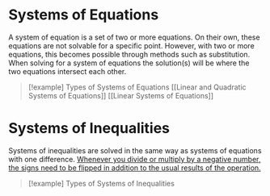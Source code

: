 # Systems of Equations
A system of equation is a set of two or more equations. On their own, these equations are not solvable for a specific point. However, with two or more equations, this becomes possible through methods such as substitution. When solving for a system of equations the solution(s) will be where the two equations intersect each other.

>[!example] Types of Systems of Equations
>[[Linear and Quadratic Systems of Equations]]
>[[Linear Systems of Equations]]

# Systems of Inequalities
Systems of inequalities are solved in the same way as systems of equations with one difference. <u>Whenever you divide or multiply by a negative number, the signs need to be flipped in addition to the usual results of the operation.</u>
>[!example] Types of Systems of Inequalities
>